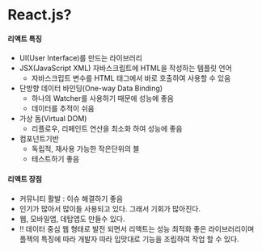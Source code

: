 # React.js?

#### 리액트 특징&#x20;

* UI(User Interface)를 만드는 라이브러리
* JSX(JavaScript XML) 자바스크립트에 HTML을 작성하는 템플릿 언어&#x20;
  * 자바스크립트 변수를 HTML 태그에서 바로 호출하여 사용할 수 있음&#x20;
* 단방향 데이터 바인딩(One-way Data Binding)
  * 하나의 Watcher를 사용하기 때문에 성능에 좋음&#x20;
  * 데이터를 추적이 쉬움 &#x20;
* 가상 돔(Virtual DOM)
  * 리플로우, 리페인트 연산을 최소화 하여 성능에 좋음&#x20;
* 컴포넌트기반&#x20;
  * 독립적, 재사용 가능한 작은단위의 블
  * 테스트하기 좋음



#### 리액트 장점

* 커뮤니티 활발 : 이슈 해결하기 좋음
* 인기가 많아서 많이들 사용되고 있다. 그래서 기회가 많아진다.
* 웹, 모바일앱, 데탑앱도 만들수 있다.
* :bangbang: 데이터 중심 웹 형태로 발전 되면서 리액트는 성능 최적화 좋은 라이브러리이며 플젝의 특징에 따라 개발자 따라 입맛대로 기능을 조립하여  작업 할 수 있다. &#x20;





